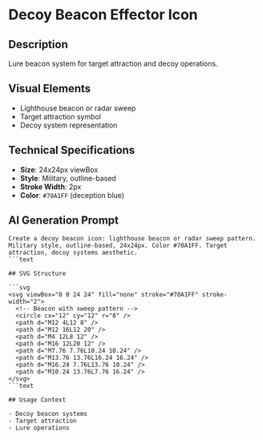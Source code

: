 # Decoy Beacon Effector Icon

## Description

Lure beacon system for target attraction and decoy operations.

## Visual Elements

- Lighthouse beacon or radar sweep
- Target attraction symbol
- Decoy system representation

## Technical Specifications

- **Size**: 24x24px viewBox
- **Style**: Military, outline-based
- **Stroke Width**: 2px
- **Color**: `#70A1FF` (deception blue)

## AI Generation Prompt

````text
Create a decoy beacon icon: lighthouse beacon or radar sweep pattern. Military style, outline-based, 24x24px. Color #70A1FF. Target attraction, decoy systems aesthetic.
```text

## SVG Structure

```svg
<svg viewBox="0 0 24 24" fill="none" stroke="#70A1FF" stroke-width="2">
  <!-- Beacon with sweep pattern -->
  <circle cx="12" cy="12" r="8" />
  <path d="M12 4L12 8" />
  <path d="M12 16L12 20" />
  <path d="M4 12L8 12" />
  <path d="M16 12L20 12" />
  <path d="M7.76 7.76L10.24 10.24" />
  <path d="M13.76 13.76L16.24 16.24" />
  <path d="M16.24 7.76L13.76 10.24" />
  <path d="M10.24 13.76L7.76 16.24" />
</svg>
```text

## Usage Context

- Decoy beacon systems
- Target attraction
- Lure operations
````
